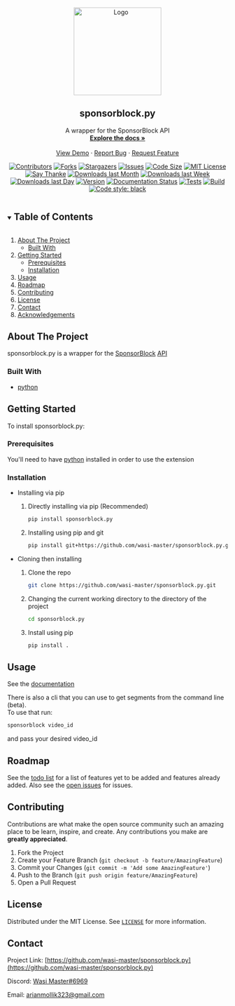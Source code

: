 <!-- markdownlint-disable-file MD033-->

<!-- PROJECT LOGO -->
<br/>
<p align="center">
  <a href="https://github.com/wasi-master/sponsorblock.py">
    <img src="https://raw.githubusercontent.com/wasi-master/sponsorblock.py/main/images/logo.png" alt="Logo" width="200" height="200">
  </a>

  <h2 align="center">sponsorblock.py</h2>

  <p align="center">
    A wrapper for the SponsorBlock API
    <br />
    <a href="https://sponsorblockpy.readthedocs.io/en/latest/"><strong>Explore the docs »</strong></a>
    <br />
    <br />
    <a href="https://github.com/wasi-master/sponsorblock.py/blob/main/demo.md">View Demo</a>
    ·
    <a href="https://github.com/wasi-master/sponsorblock.py/issues">Report Bug</a>
    ·
    <a href="https://github.com/wasi-master/sponsorblock.py/issues">Request Feature</a>
  </p>
</p>

<p align="center">
   <a href="https://github.com/wasi-master/sponsorblock.py/graphs/contributors"><img src="https://img.shields.io/github/contributors/wasi-master/sponsorblock.py.svg?style=flat" alt="Contributors"></a>
   <a href="https://github.com/wasi-master/sponsorblock.py/network/members"><img src="https://img.shields.io/github/forks/wasi-master/sponsorblock.py.svg?style=flat" alt="Forks"></a>
   <a href="https://github.com/wasi-master/sponsorblock.py/stargazers"><img src="https://img.shields.io/github/stars/wasi-master/sponsorblock.py.svg?style=flat" alt="Stargazers"></a>
   <a href="https://github.com/wasi-master/sponsorblock.py/issues"><img src="https://img.shields.io/github/issues/wasi-master/sponsorblock.py.svg?style=flat" alt="Issues"></a>
   <a href="https://github.com/wasi-master/sponsorblock.py"><img src="https://img.shields.io/github/languages/code-size/wasi-master/sponsorblock.py.svg?style=flat" alt="Code Size"></a>
   <a href="https://github.com/wasi-master/sponsorblock.py/blob/master/LICENSE"><img src="https://img.shields.io/github/license/wasi-master/sponsorblock.py.svg?style=flat" alt="MIT License"></a>
   <a href="https://saythanks.io/to/wasi-master"><img src="https://img.shields.io/badge/Say%20Thanks-!-1EAEDB.svg" alt="Say Thanke"></a>
   <a href="https://pypistats.org/packages/sponsorblock.py"><img src="https://img.shields.io/pypi/dm/sponsorblock.py.svg?style=flat" alt="Downloads last Month"></a>
   <a href="https://pypistats.org/packages/sponsorblock.py"><img src="https://img.shields.io/pypi/dw/sponsorblock.py.svg?style=flat" alt="Downloads last Week"></a>
   <a href="https://pypistats.org/packages/sponsorblock.py"><img src="https://img.shields.io/pypi/dd/sponsorblock.py.svg?style=flat" alt="Downloads last Day"></a>
   <a href="https://pypi.org/project/sponsorblock.py/#history"><img src="https://img.shields.io/pypi/v/sponsorblock.py.svg" alt="Version"></a>
   <a href='https://sponsorblockpy.readthedocs.io/en/latest/?badge=latest'><img src='https://readthedocs.org/projects/sponsorblockpy/badge/?version=latest' alt='Documentation Status' /></a>
   <a href="https://github.com/wasi-master/sponsorblock.py/actions/workflows/python-app.yml"><img src="https://img.shields.io/github/workflow/status/wasi-master/sponsorblock.py/Python%20application.svg?label=tests" alt="Tests"></a>
   <a href="https://github.com/wasi-master/sponsorblock.py/actions/workflows/python-publish.yml"><img src="https://img.shields.io/github/workflow/status/wasi-master/sponsorblock.py/Upload%20Python%20Package.svg?label=build" alt="Build"></a>
   <a href="https://github.com/psf/black"><img src="https://img.shields.io/badge/code%20style-black-000000.svg" alt="Code style: black"></a>
</p>

<!-- TABLE OF CONTENTS -->
<details open="open">
  <summary><h2 style="display: inline-block">Table of Contents</h2></summary>
  <ol>
    <li>
      <a href="#about-the-project">About The Project</a>
      <ul>
        <li><a href="#built-with">Built With</a></li>
      </ul>
    </li>
    <li>
      <a href="#getting-started">Getting Started</a>
      <ul>
        <li><a href="#prerequisites">Prerequisites</a></li>
        <li><a href="#installation">Installation</a></li>
      </ul>
    </li>
    <li><a href="#usage">Usage</a></li>
    <li><a href="#roadmap">Roadmap</a></li>
    <li><a href="#contributing">Contributing</a></li>
    <li><a href="#license">License</a></li>
    <li><a href="#contact">Contact</a></li>
    <li><a href="#acknowledgements">Acknowledgements</a></li>
  </ol>
</details>

<!-- ABOUT THE PROJECT -->
## About The Project

sponsorblock.py is a wrapper for the [SponsorBlock](https://sponsor.ajay.app) [API](https://wiki.sponsor.ajay.app/index.php/API_Docs)

### Built With

* [python](https://www.python.org)

<!-- GETTING STARTED -->
## Getting Started

To install sponsorblock.py:

### Prerequisites

You'll need to have [python](https://www.python.org) installed in order to use the extension

### Installation

* Installing via pip
  1. Directly installing via pip (Recommended)

     ```sh
     pip install sponsorblock.py
     ```

  2. Installing using pip and git

     ```sh
     pip install git+https://github.com/wasi-master/sponsorblock.py.git
     ```

* Cloning then installing
  1. Clone the repo

     ```sh
     git clone https://github.com/wasi-master/sponsorblock.py.git
     ```

  2. Changing the current working directory to the directory of the project

     ```sh
     cd sponsorblock.py
     ```

  3. Install using pip

     ```sh
     pip install .
     ```

<!-- USAGE EXAMPLES -->
## Usage

See the [documentation](https://sponsorblockpy.readthedocs.io/en/latest/)

There is also a cli that you can use to get segments from the command line (beta).\
To use that run:

```sh
sponsorblock video_id
```

and pass your desired video_id

## Roadmap

See the [todo list](https://github.com/wasi-master/sponsorblock.py/blob/main/TODO.md) for a list of features yet to be added and features already added.
Also see the [open issues](https://github.com/wasi-master/sponsorblock.py/issues) for issues.

<!-- CONTRIBUTING -->
## Contributing

Contributions are what make the open source community such an amazing place to be learn, inspire, and create. Any contributions you make are **greatly appreciated**.

1. Fork the Project
2. Create your Feature Branch (`git checkout -b feature/AmazingFeature`)
3. Commit your Changes (`git commit -m 'Add some AmazingFeature'`)
4. Push to the Branch (`git push origin feature/AmazingFeature`)
5. Open a Pull Request

<!-- LICENSE -->
## License

Distributed under the MIT License. See [`LICENSE`](LICENSE) for more information.

<!-- CONTACT -->
## Contact

Project Link: [https://github.com/wasi-master/sponsorblock.py](https://github.com/wasi-master/sponsorblock.py)

Discord: [Wasi Master#6969](https://discord.com/users/723234115746398219)

Email: [arianmollik323@gmail.com](mailto:arianmollik323@gmail.com)
